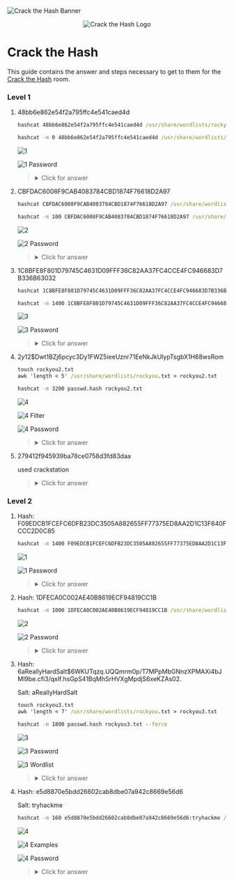 ![Crack the Hash Banner](https://tryhackme.com/img/banners/default_tryhackme.png)

<p align="center">
   <img src="https://github.com/Kevinovitz/TryHackMe_Writeups/raw/main/crackthehash/Crack_The_Hash_Cover.png" alt="Crack the Hash Logo">
</p>

# Crack the Hash

This guide contains the answer and steps necessary to get to them for the [Crack the Hash](https://tryhackme.com/room/crackthehash) room.

### Level 1



1. 48bb6e862e54f2a795ffc4e541caed4d
   
   ```cmd
   hashcat 48bb6e862e54f2a795ffc4e541caed4d /usr/share/wordlists/rockyou.txt
   ```
   
   ```cmd
   hashcat -m 0 48bb6e862e54f2a795ffc4e541caed4d /usr/share/wordlists/rockyou.txt
   ```

   ![1](https://github.com/Kevinovitz/TryHackMe_Writeups/raw/main/crackthehash/Level_One_1.png)
   
   ![1 Password](https://github.com/Kevinovitz/TryHackMe_Writeups/raw/main/crackthehash/Level_One_1_Password.png)

   
   ><details><summary>Click for answer</summary>easy</details>

2. CBFDAC6008F9CAB4083784CBD1874F76618D2A97 
   
   ```cmd
   hashcat CBFDAC6008F9CAB4083784CBD1874F76618D2A97 /usr/share/wordlists/rockyou.txt 
   ```
   ```cmd
   hashcat -m 100 CBFDAC6008F9CAB4083784CBD1874F76618D2A97 /usr/share/wordlists/rockyou.txt
   ```
   
   ![2](https://github.com/Kevinovitz/TryHackMe_Writeups/raw/main/crackthehash/Level_One_2.png)
   
   ![2 Password](https://github.com/Kevinovitz/TryHackMe_Writeups/raw/main/crackthehash/Level_One_2_Password.png)

   
   ><details><summary>Click for answer</summary>password123</details>

3. 1C8BFE8F801D79745C4631D09FFF36C82AA37FC4CCE4FC946683D7B336B63032
   
   ```cmd
   hashcat 1C8BFE8F801D79745C4631D09FFF36C82AA37FC4CCE4FC946683D7B336B63032 /usr/share/wordlists/rockyou.txt
   ```
   ```cmd
   hashcat -m 1400 1C8BFE8F801D79745C4631D09FFF36C82AA37FC4CCE4FC946683D7B336B63032 /usr/share/wordlists/rockyou.txt
   ```

   ![3](https://github.com/Kevinovitz/TryHackMe_Writeups/raw/main/crackthehash/Level_One_3.png)
   
   ![3 Password](https://github.com/Kevinovitz/TryHackMe_Writeups/raw/main/crackthehash/Level_One_3_Password.png)

   ><details><summary>Click for answer</summary>letmein</details>

4. $2y$12$Dwt1BZj6pcyc3Dy1FWZ5ieeUznr71EeNkJkUlypTsgbX1H68wsRom
   
   ```cmd
   touch rockyou2.txt
   awk 'length < 5' /usr/share/wordlists/rockyou.txt > rockyou2.txt
   ```
   ```cmd
   hashcat -m 3200 passwd.hash rockyou2.txt     
   ```

   ![4](https://github.com/Kevinovitz/TryHackMe_Writeups/raw/main/crackthehash/Level_One_4.png)
   
   ![4 Filter](https://github.com/Kevinovitz/TryHackMe_Writeups/raw/main/crackthehash/Level_One_4_Filter.png)
   
   ![4 Password](https://github.com/Kevinovitz/TryHackMe_Writeups/raw/main/crackthehash/Level_One_4_password.png)

   ><details><summary>Click for answer</summary>bleh</details>

5. 279412f945939ba78ce0758d3fd83daa
   
   used crackstation
   
   ><details><summary>Click for answer</summary>Eternity22</details>

### Level 2



1. Hash: F09EDCB1FCEFC6DFB23DC3505A882655FF77375ED8AA2D1C13F640FCCC2D0C85
   
   ```cmd
   hashcat -m 1400 F09EDCB1FCEFC6DFB23DC3505A882655FF77375ED8AA2D1C13F640FCCC2D0C85 /usr/share/wordlists/rockyou.txt
   ```

   ![1](https://github.com/Kevinovitz/TryHackMe_Writeups/raw/main/crackthehash/Level_Two_1.png)
   
   ![1 Password](https://github.com/Kevinovitz/TryHackMe_Writeups/raw/main/crackthehash/Level_Two_1_Password.png)

   ><details><summary>Click for answer</summary>paule</details>

2. Hash: 1DFECA0C002AE40B8619ECF94819CC1B
   
   ```cmd
   hashcat -m 1000 1DFECA0C002AE40B8619ECF94819CC1B /usr/share/wordlists/rockyou.txt
   ```

   ![2](https://github.com/Kevinovitz/TryHackMe_Writeups/raw/main/crackthehash/Level_Two_2.png)
   
   ![2 Password](https://github.com/Kevinovitz/TryHackMe_Writeups/raw/main/crackthehash/Level_Two_2_Password.png)

   ><details><summary>Click for answer</summary>n63umy8lkf4i</details>

3. Hash: $6$aReallyHardSalt$6WKUTqzq.UQQmrm0p/T7MPpMbGNnzXPMAXi4bJMl9be.cfi3/qxIf.hsGpS41BqMhSrHVXgMpdjS6xeKZAs02.
   
   Salt: aReallyHardSalt
   
   ```cmd
   touch rockyou3.txt
   awk 'length < 7' /usr/share/wordlists/rockyou.txt > rockyou3.txt
   ```
   ```cmd
   hashcat -m 1800 passwd.hash rockyou3.txt --force
   ```

   ![3](https://github.com/Kevinovitz/TryHackMe_Writeups/raw/main/crackthehash/Level_Two_3.png)
   
   ![3 Password](https://github.com/Kevinovitz/TryHackMe_Writeups/raw/main/crackthehash/Level_Two_3_Password.png)
   
   ![3 Wordlist](https://github.com/Kevinovitz/TryHackMe_Writeups/raw/main/crackthehash/Level_Two_3_Wordlist.png)

   

   ><details><summary>Click for answer</summary>waka99</details>

4. Hash: e5d8870e5bdd26602cab8dbe07a942c8669e56d6
   
   Salt: tryhackme
   
   ```cmd
   hashcat -m 160 e5d8870e5bdd26602cab8dbe07a942c8669e56d6:tryhackme /usr/share/wordlists/rockyou.txt --force
   ```
   
   ![4](https://github.com/Kevinovitz/TryHackMe_Writeups/raw/main/crackthehash/Level_Two_4.png)
   
   ![4 Examples](https://github.com/Kevinovitz/TryHackMe_Writeups/raw/main/crackthehash/Level_Two_4_Examples.png)
   
   ![4 Password](https://github.com/Kevinovitz/TryHackMe_Writeups/raw/main/crackthehash/Level_Two_4_Password.png)

   

   ><details><summary>Click for answer</summary>481616481616</details>
